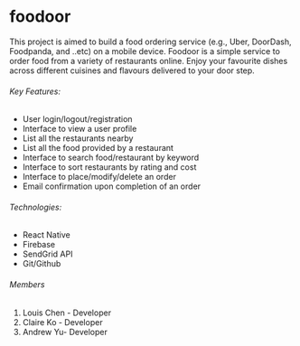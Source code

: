 # foodoor

This project is aimed to build a food ordering service (e.g., Uber, DoorDash, Foodpanda, and ..etc) on a mobile device. Foodoor is a simple service to order food from a variety of restaurants online. Enjoy your favourite dishes across different cuisines and flavours delivered to your door step.

###### Key Features:

- User login/logout/registration
- Interface to view a user profile
- List all the restaurants nearby
- List all the food provided by a restaurant
- Interface to search food/restaurant by keyword
- Interface to sort restaurants by rating and cost
- Interface to place/modify/delete an order
- Email confirmation upon completion of an order

###### Technologies:

- React Native
- Firebase
- SendGrid API
- Git/Github

###### Members

1. Louis Chen - Developer
2. Claire Ko - Developer
3. Andrew Yu- Developer
